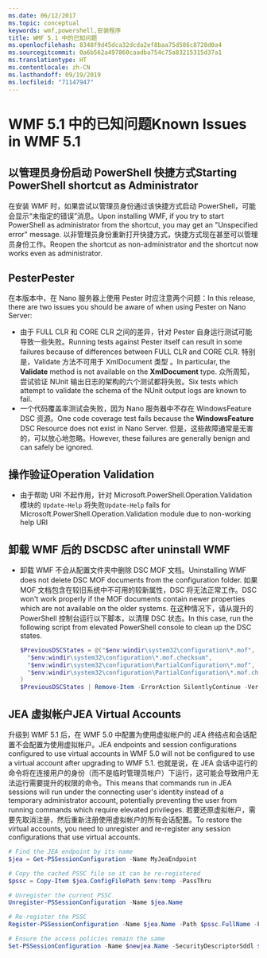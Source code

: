 ```yaml
---
ms.date: 06/12/2017
ms.topic: conceptual
keywords: wmf,powershell,安装程序
title: WMF 5.1 中的已知问题
ms.openlocfilehash: 8348f9d45dca32dcda2ef8baa75d586c8728d0a4
ms.sourcegitcommit: 0a6b562a497860caadba754c75a83215315d37a1
ms.translationtype: HT
ms.contentlocale: zh-CN
ms.lasthandoff: 09/19/2019
ms.locfileid: "71147947"
---
```

# <a name="known-issues-in-wmf-51"></a><span data-ttu-id="346ec-103">WMF 5.1 中的已知问题</span><span class="sxs-lookup"><span data-stu-id="346ec-103">Known Issues in WMF 5.1</span></span>

## <a name="starting-powershell-shortcut-as-administrator"></a><span data-ttu-id="346ec-104">以管理员身份启动 PowerShell 快捷方式</span><span class="sxs-lookup"><span data-stu-id="346ec-104">Starting PowerShell shortcut as Administrator</span></span>

<span data-ttu-id="346ec-105">在安装 WMF 时，如果尝试以管理员身份通过该快捷方式启动 PowerShell，可能会显示“未指定的错误”消息。</span><span class="sxs-lookup"><span data-stu-id="346ec-105">Upon installing WMF, if you try to start PowerShell as administrator from the shortcut, you may get an "Unspecified error" message.</span></span> <span data-ttu-id="346ec-106">以非管理员身份重新打开快捷方式，快捷方式现在甚至可以管理员身份工作。</span><span class="sxs-lookup"><span data-stu-id="346ec-106">Reopen the shortcut as non-administrator and the shortcut now works even as administrator.</span></span>

## <a name="pester"></a><span data-ttu-id="346ec-107">Pester</span><span class="sxs-lookup"><span data-stu-id="346ec-107">Pester</span></span>

<span data-ttu-id="346ec-108">在本版本中，在 Nano 服务器上使用 Pester 时应注意两个问题：</span><span class="sxs-lookup"><span data-stu-id="346ec-108">In this release, there are two issues you should be aware of when using Pester on Nano Server:</span></span>

- <span data-ttu-id="346ec-109">由于 FULL CLR 和 CORE CLR 之间的差异，针对 Pester 自身运行测试可能导致一些失败。</span><span class="sxs-lookup"><span data-stu-id="346ec-109">Running tests against Pester itself can result in some failures because of differences between FULL CLR and CORE CLR.</span></span> <span data-ttu-id="346ec-110">特别是，Validate 方法不可用于 XmlDocument 类型   。</span><span class="sxs-lookup"><span data-stu-id="346ec-110">In particular, the **Validate** method is not available on the **XmlDocument** type.</span></span> <span data-ttu-id="346ec-111">众所周知，尝试验证 NUnit 输出日志的架构的六个测试都将失败。</span><span class="sxs-lookup"><span data-stu-id="346ec-111">Six tests which attempt to validate the schema of the NUnit output logs are known to fail.</span></span>
- <span data-ttu-id="346ec-112">一个代码覆盖率测试会失败，因为 Nano 服务器中不存在 WindowsFeature  DSC 资源。</span><span class="sxs-lookup"><span data-stu-id="346ec-112">One code coverage test fails because the **WindowsFeature** DSC Resource does not exist in Nano Server.</span></span> <span data-ttu-id="346ec-113">但是，这些故障通常是无害的，可以放心地忽略。</span><span class="sxs-lookup"><span data-stu-id="346ec-113">However, these failures are generally benign and can safely be ignored.</span></span>

## <a name="operation-validation"></a><span data-ttu-id="346ec-114">操作验证</span><span class="sxs-lookup"><span data-stu-id="346ec-114">Operation Validation</span></span>

- <span data-ttu-id="346ec-115">由于帮助 URI 不起作用，针对 Microsoft.PowerShell.Operation.Validation 模块的 `Update-Help` 将失败</span><span class="sxs-lookup"><span data-stu-id="346ec-115">`Update-Help` fails for Microsoft.PowerShell.Operation.Validation module due to non-working help URI</span></span>

## <a name="dsc-after-uninstall-wmf"></a><span data-ttu-id="346ec-116">卸载 WMF 后的 DSC</span><span class="sxs-lookup"><span data-stu-id="346ec-116">DSC after uninstall WMF</span></span>

- <span data-ttu-id="346ec-117">卸载 WMF 不会从配置文件夹中删除 DSC MOF 文档。</span><span class="sxs-lookup"><span data-stu-id="346ec-117">Uninstalling WMF does not delete DSC MOF documents from the configuration folder.</span></span> <span data-ttu-id="346ec-118">如果 MOF 文档包含在较旧系统中不可用的较新属性，DSC 将无法正常工作。</span><span class="sxs-lookup"><span data-stu-id="346ec-118">DSC won't work properly if the MOF documents contain newer properties which are not available on the older systems.</span></span> <span data-ttu-id="346ec-119">在这种情况下，请从提升的 PowerShell 控制台运行以下脚本，以清理 DSC 状态。</span><span class="sxs-lookup"><span data-stu-id="346ec-119">In this case, run the following script from elevated PowerShell console to clean up the DSC states.</span></span>

  ```powershell
  $PreviousDSCStates = @("$env:windir\system32\configuration\*.mof",
    "$env:windir\system32\configuration\*.mof.checksum",
    "$env:windir\system32\configuration\PartialConfiguration\*.mof",
    "$env:windir\system32\configuration\PartialConfiguration\*.mof.checksum"
  )
  $PreviousDSCStates | Remove-Item -ErrorAction SilentlyContinue -Verbose
  ```

## <a name="jea-virtual-accounts"></a><span data-ttu-id="346ec-120">JEA 虚拟帐户</span><span class="sxs-lookup"><span data-stu-id="346ec-120">JEA Virtual Accounts</span></span>

<span data-ttu-id="346ec-121">升级到 WMF 5.1 后，在 WMF 5.0 中配置为使用虚拟帐户的 JEA 终结点和会话配置不会配置为使用虚拟帐户。</span><span class="sxs-lookup"><span data-stu-id="346ec-121">JEA endpoints and session configurations configured to use virtual accounts in WMF 5.0 will not be configured to use a virtual account after upgrading to WMF 5.1.</span></span> <span data-ttu-id="346ec-122">也就是说，在 JEA 会话中运行的命令将在连接用户的身份（而不是临时管理员帐户）下运行，这可能会导致用户无法运行需要提升的权限的命令。</span><span class="sxs-lookup"><span data-stu-id="346ec-122">This means that commands run in JEA sessions will run under the connecting user's identity instead of a temporary administrator account, potentially preventing the user from running commands which require elevated privileges.</span></span> <span data-ttu-id="346ec-123">若要还原虚拟帐户，需要先取消注册，然后重新注册使用虚拟帐户的所有会话配置。</span><span class="sxs-lookup"><span data-stu-id="346ec-123">To restore the virtual accounts, you need to unregister and re-register any session configurations that use virtual accounts.</span></span>

```powershell
# Find the JEA endpoint by its name
$jea = Get-PSSessionConfiguration -Name MyJeaEndpoint

# Copy the cached PSSC file so it can be re-registered
$pssc = Copy-Item $jea.ConfigFilePath $env:temp -PassThru

# Unregister the current PSSC
Unregister-PSSessionConfiguration -Name $jea.Name

# Re-register the PSSC
Register-PSSessionConfiguration -Name $jea.Name -Path $pssc.FullName -Force

# Ensure the access policies remain the same
Set-PSSessionConfiguration -Name $newjea.Name -SecurityDescriptorSddl $jea.SecurityDescriptorSddl
```